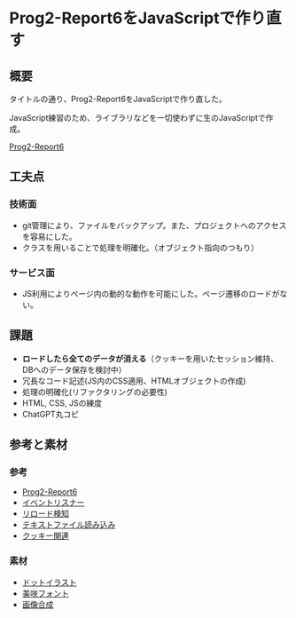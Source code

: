 # Prog2-Report6をJavaScriptで作り直す

## 概要
タイトルの通り、Prog2-Report6をJavaScriptで作り直した。

JavaScript練習のため、ライブラリなどを一切使わずに生のJavaScriptで作成。

[Prog2-Report6](https://github.com/e235750/Report6 "Prog2-Report6へのリンク")

## 工夫点
### 技術面
* git管理により、ファイルをバックアップ。また、プロジェクトへのアクセスを容易にした。
* クラスを用いることで処理を明確化。（オブジェクト指向のつもり）

### サービス面
* JS利用によりページ内の動的な動作を可能にした。ページ遷移のロードがない。

## 課題
* **ロードしたら全てのデータが消える**（クッキーを用いたセッション維持、DBへのデータ保存を検討中）
* 冗長なコード記述(JS内のCSS適用、HTMLオブジェクトの作成)
* 処理の明確化(リファクタリングの必要性)
* HTML, CSS, JSの練度
* ChatGPT丸コピ

## 参考と素材
### 参考
* [Prog2-Report6](https://github.com/e235750/Report6 "Prog2-Report6へのリンク")
* [イベントリスナー](https://www.sejuku.net/blog/57625#index_id4)
* [リロード検知](https://masanyon.com/javascript-reload-event-beforeunload-unload/)
* [テキストファイル読み込み](https://www.pazru.net/html5/File/020.html)
* [クッキー関連](https://b-risk.jp/blog/2021/07/sessionstorage/)

### 素材
* [ドットイラスト](https://dot-illust.net/)
* [美咲フォント](https://littlelimit.net/misaki.htm)
* [画像合成](https://www.bannerkoubou.com/photoeditor/composite/)
